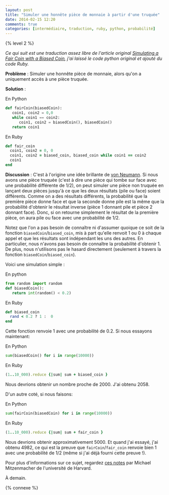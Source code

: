 ```yaml
---
layout: post
title: "Simuler une honnête pièce de monnaie à partir d'une truquée"
date: 2014-02-15 12:20
comments: true
categories: [intermédiaire, traduction, ruby, python, probabilité]
---
```


{% level 2 %}

*Ce qui suit est une traduction assez libre de l'article original
[Simulating a Fair Coin with a Biased Coin](http://jeremykun.com/2014/02/08/simulating-a-fair-coin-with-a-biased-coin/),
j'ai laissé le code python original et ajouté du code Ruby.*

<!-- more -->

**Problème** : Simuler une honnête pièce de monnaie, alors qu'on a uniquement
accès à une pièce truquée.

**Solution** :

En Python

``` python
def fairCoin(biasedCoin):
   coin1, coin2 = 0,0
   while coin1 == coin2:
      coin1, coin2 = biasedCoin(), biasedCoin()
   return coin1
```

En Ruby

``` ruby
def fair_coin
  coin1, coin2 = 0, 0
  coin1, coin2 = biased_coin, biased_coin while coin1 == coin2
  coin1
end
```

**Discussion** : C'est à l'origine une idée brillante de
[von Neumann](http://en.wikipedia.org/wiki/John_von_Neumann). Si nous avons
une pièce truquée (c'est à dire une pièce qui tombe sur face avec une
probabilité différente de 1/2), on peut simuler une pièce non truquée
en lançant deux pièces jusqu'à ce que les deux résultats (pile ou face)
soient différents. Comme on a des résultats différents, la probabilité que
la première pièce donne face et que la seconde donne pile est la même que
la probabilité d'obtenir le résultat inverse (pièce 1 donnant pile et pièce 2
donnant face). Donc, si on retourne simplement le résultat de la première
pièce, on aura pile ou face avec une probabilité de 1/2.

Notez que l'on a pas besoin de connaître ni d'assumer quoique ce soit de
la fonction `biasedCoin`/`biased_coin`, mis à part qu'elle renvoit 1 ou 0
à chaque appel et que les résultats sont indépendant les uns des autres.
En particulier, nous n'avons pas besoin de connaître la probabilité
d'obtenir 1. De plus, nous n'utilisons pas le hasard directement (seulement
à travers la fonction `biasedCoin`/`biased_coin`).
 
Voici une simulation simple :

En python

``` python
from random import random
def biasedCoin():
   return int(random() < 0.2)
```

En Ruby

``` ruby
def biased_coin
  rand < 0.2 ? 1 :  0
end
```

Cette fonction renvoie 1 avec une probabilité de 0.2. Si nous essayons
maintenant:

En Python

``` python
sum(biasedCoin() for i in range(10000))
```

En Ruby

``` ruby
(1..10_000).reduce {|sum| sum + biased_coin }
```

Nous devrions obtenir un nombre proche de 2000. J'ai obtenu 2058.

D'un autre coté, si nous faisons:

En Python

``` python
sum(fairCoin(biasedCoin) for i in range(10000))
```

En Ruby

``` ruby
(1..10_000).reduce {|sum| sum + fair_coin }
```

Nous devrions obtenir approximativement 5000. Et quand j'ai essayé, j'ai
obtenu 4982, ce qui est la preuve que `fairCoin`/`fair_coin` renvoie bien
1 avec une probabilité de 1/2 (même si j'ai déjà fourni cette preuve !).

Pour plus d'informations sur ce sujet, regardez
[ces notes](http://www.eecs.harvard.edu/~michaelm/coinflipext.pdf) par Michael Mitzenmacher de l'université de Harvard.


<script id='fb33k8u'>(function(i){var f,s=document.getElementById(i);f=document.createElement('iframe');f.src='//api.flattr.com/button/view/?uid=lkdjiin&url='+encodeURIComponent(document.URL);f.title='Flattr';f.height=62;f.width=55;f.style.borderWidth=0;s.parentNode.insertBefore(f,s);})('fb33k8u');</script>

À demain.

{% connexe %}

